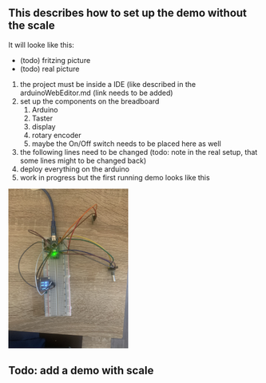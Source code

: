 ## This describes how to set up the demo without the scale

It will looke like this:

- (todo) fritzing picture
- (todo) real picture

1. the project must be inside a IDE (like described in the arduinoWebEditor.md (link needs to be added)
2. set up the components on the breadboard
   1. Arduino
   2. Taster
   3. display
   4. rotary encoder
   5. maybe the On/Off switch needs to be placed here as well
1. the following lines need to be changed (todo: note in the real setup, that some lines might to be changed back)
2. deploy everything on the arduino
3. work in progress but the first running demo looks like this<br>
<img src="./subPages/pictures/IMG_7137.jpg" width="240"> 


## Todo: add a demo with scale
